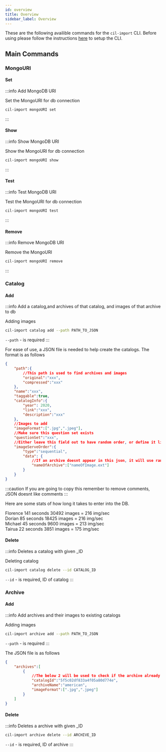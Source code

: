 ```yaml
---
id: overview
title: Overview
sidebar_label: Overview
---
```


These are the following availible commands for the `cil-import` CLI. Before using please follow the instructions [here](setup) to setup the CLI.

## Main Commands

### MongoURI

#### Set
:::info Add MongoDB URI

Set the MongoURI for db connection
```bash
cil-import mongoURI set
```
:::

#### Show
:::info Show MongoDB URI

Show the MongoURI for db connection
```bash
cil-import mongoURI show
```
:::

#### Test
:::info Test MongoDB URI

Test the MongoURI for db connection
```bash
cil-import mongoURI test
```
:::

#### Remove
:::info Remove MongoDB URI

Remove the MongoURI
```bash
cil-import mongoURI remove
```
:::

### Catalog

#### Add
:::info Add a catalog,and archives of that catalog, and images of that archive to db

Adding images
```bash
cil-import catalog add --path PATH_TO_JSON
```

`--path` - is required
:::

For ease of use, a JSON file is needed to help create the catalogs. The format is as follows

```json
{
    "path":{
        //This path is used to find archives and images
        "original":"xxx",
        "compressed":"xxx"
    },
    "name":"xxx",
    "taggable":true,
    "catalogInfo":{
        "year": 2020,
        "link":"xxx",
        "description":"xxx"
    }, 
    //Images to add
    "imageFormat":[".jpg",".jpeg"],
    //Make sure this question set exists
    "questionSet":"xxx",
    //Either leave this field out to have random order, or define it like so
    "imageServeOrder":{
        "type":"sequential",
        "data": {
            //If an archive doesnt appear in this json, it will use random order
            "nameOfArchive":["nameOfImage.ext"]
        }
    }
}
```

:::caution
If you are going to copy this remember to remove comments, JSON doesnt like comments
:::

Here are some stats of how long it takes to enter into the DB.

Florence 141 seconds 30492 images = 216 img/sec  
Dorian 85 seconds 18425 images = 216 img/sec  
Michael 45 seconds 9600 images = 213 img/sec  
Tairua 22 seconds 3851 images = 175 img/sec


#### Delete

:::info Deletes a catalog with given _ID

Deleting catalog
```bash
cil-import catalog delete --id CATALOG_ID
```

`--id` - is required, ID of catalog
:::

### Archive

#### Add

:::info Add archives and their images to existing catalogs

Adding images
```bash
cil-import archive add --path PATH_TO_JSON
```

`--path` - is required
:::

The JSON file is as follows

```json
{
    "archives":[
        {
            //The below 2 will be used to check if the archive already exists
            "catalogId":"5f5c02df833a4f05a80d774e",
            "archiveName":"american",
            "imageFormat":[".jpg",".jpeg"]
        }
    ]
}
```

#### Delete

:::info Deletes a archive with given _ID

```bash
cil-import archive delete --id ARCHIVE_ID
```

`--id` - is required, ID of archive
:::

